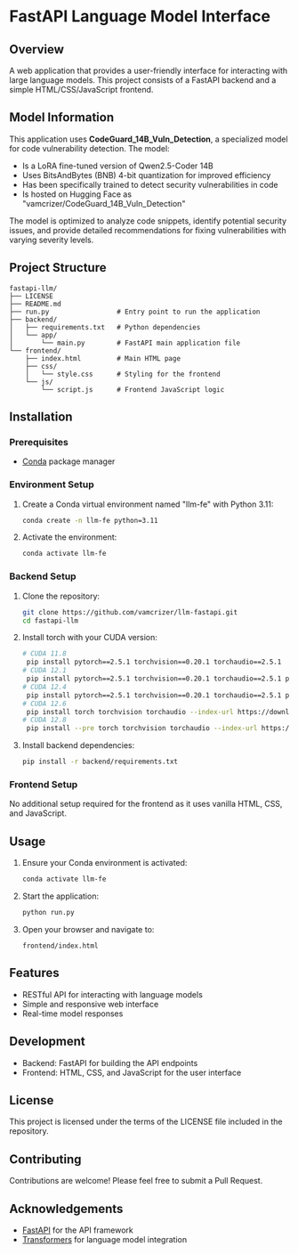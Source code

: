 # FastAPI Language Model Interface

## Overview
A web application that provides a user-friendly interface for interacting with large language models. This project consists of a FastAPI backend and a simple HTML/CSS/JavaScript frontend.

## Model Information
This application uses **CodeGuard_14B_Vuln_Detection**, a specialized model for code vulnerability detection. The model:
- Is a LoRA fine-tuned version of Qwen2.5-Coder 14B
- Uses BitsAndBytes (BNB) 4-bit quantization for improved efficiency
- Has been specifically trained to detect security vulnerabilities in code
- Is hosted on Hugging Face as "vamcrizer/CodeGuard_14B_Vuln_Detection"

The model is optimized to analyze code snippets, identify potential security issues, and provide detailed recommendations for fixing vulnerabilities with varying severity levels.

## Project Structure
```
fastapi-llm/
├── LICENSE
├── README.md
├── run.py                 # Entry point to run the application
├── backend/
│   ├── requirements.txt   # Python dependencies
│   └── app/
│       └── main.py        # FastAPI main application file
└── frontend/
    ├── index.html         # Main HTML page
    ├── css/
    │   └── style.css      # Styling for the frontend
    └── js/
        └── script.js      # Frontend JavaScript logic
```

## Installation

### Prerequisites
- [Conda](https://docs.conda.io/en/latest/miniconda.html) package manager

### Environment Setup
1. Create a Conda virtual environment named "llm-fe" with Python 3.11:
   ```bash
   conda create -n llm-fe python=3.11
   ```

2. Activate the environment:
   ```bash
   conda activate llm-fe
   ```

### Backend Setup
1. Clone the repository:
   ```bash
   git clone https://github.com/vamcrizer/llm-fastapi.git
   cd fastapi-llm
   ```

2. Install torch with your CUDA version:
   ```bash
   # CUDA 11.8
    pip install pytorch==2.5.1 torchvision==0.20.1 torchaudio==2.5.1  pytorch-cuda=11.8 -c pytorch -c nvidia
   # CUDA 12.1
    pip install pytorch==2.5.1 torchvision==0.20.1 torchaudio==2.5.1 pytorch-cuda=12.1 -c pytorch -c nvidia
   # CUDA 12.4
    pip install pytorch==2.5.1 torchvision==0.20.1 torchaudio==2.5.1 pytorch-cuda=12.4 -c pytorch -c nvidia
   # CUDA 12.6
    pip install torch torchvision torchaudio --index-url https://download.pytorch.org/whl/cu126
   # CUDA 12.8
    pip install --pre torch torchvision torchaudio --index-url https://download.pytorch.org/whl/nightly/cu128
   ```

3. Install backend dependencies:
   ```bash
   pip install -r backend/requirements.txt
   ```

### Frontend Setup
No additional setup required for the frontend as it uses vanilla HTML, CSS, and JavaScript.

## Usage

1. Ensure your Conda environment is activated:
   ```bash
   conda activate llm-fe
   ```

2. Start the application:
   ```bash
   python run.py
   ```

3. Open your browser and navigate to:
   ```
   frontend/index.html
   ```

## Features
- RESTful API for interacting with language models
- Simple and responsive web interface
- Real-time model responses

## Development
- Backend: FastAPI for building the API endpoints
- Frontend: HTML, CSS, and JavaScript for the user interface

## License
This project is licensed under the terms of the LICENSE file included in the repository.

## Contributing
Contributions are welcome! Please feel free to submit a Pull Request.

## Acknowledgements
- [FastAPI](https://fastapi.tiangolo.com/) for the API framework
- [Transformers](https://huggingface.co/transformers/) for language model integration
